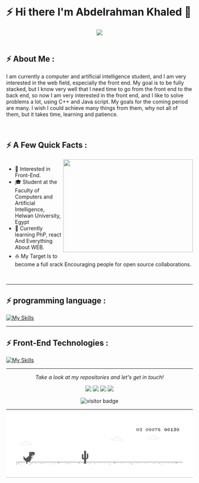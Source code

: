 # ⚡ Hi there I'm Abdelrahman Khaled 👋

<div align="center">
<img src="https://i.imgur.com/8MupZHY.gif" width="400px"/>
</div>

<br>

## ⚡ About Me :

I am currently a computer and artificial intelligence student, and I am very interested in the web field, especially the front end. My goal is to be fully stacked, but I know very well that I need time to go from the front end to the back end, so now I am very interested in the front end, and I like to solve problems a lot, using C++ and Java script. My goals for the coming period are many. I wish I could achieve many things from them, why not all of them, but it takes time, learning and patience.

<br>

## ⚡ A Few Quick Facts :


<img align='right' src='https://media1.tenor.com/images/763645168fe913c18e4d52385e91cccc/tenor.gif?itemid=11550101' height = "250" width="350">


<ul>
  <br>
<li> 🧐   Interested in Front-End.</li>
<li> 🎓   Student at the Faculty of Computers and Artificial Intelligence, Helwan University, Egypt</li>
<li> 🌱   Currently learning PhP, react And Everything About WEB.</li>
<li> ⛵   My Target Is to become a full srack Encouraging people for open source collaborations.</li>
</ul>
<br>
<hr>

## ⚡ programming language :

[![My Skills](https://skillicons.dev/icons?i=cs,cpp,js,py&perline=15)](https://skillicons.dev)

<hr>

## ⚡️ Front-End Technologies :

[![My Skills](https://skillicons.dev/icons?i=react,bootstrap,css,html,jquery,sass,&perline=10)](https://skillicons.dev)

<hr>


<p align="center">
  <i>Take a look at my repositories and let's get in touch!</i>

<p align="center">
    <a href="" alt="Twitter"><img src="https://img.shields.io/badge/Twitter-1DA1F2?style=for-the-badge&logo=twitter&logoColor=white"></a>
    <a href="https://www.linkedin.com/in/abdelrahman-khaled12/"alt="Linkedin"><img src="https://img.shields.io/badge/LinkedIn-0077B5?style=for-the-badge&logo=linkedin&logoColor=white"></a>
    <a href="https://www.facebook.com/profile.php?id=100012970092361" alt="Facebook"><img src="https://img.shields.io/badge/Facebook-1877F2?style=for-the-badge&logo=facebook&logoColor=white"></a>
    <a href="https://github.com/Abdelrahmankhaled12" alt="GitHub"><img src="https://img.shields.io/badge/GitHub-100000?style=for-the-badge&logo=github&logoColor=white"></a>

<p  align="center">
<!--<img src="https://visitor-badge.glitch.me/badge?page_id=halfrost.halfrost" alt="visitor badge"/>-->
<img src="https://visitor-badge.laobi.icu/badge?page_id=halfrost.halfrost" alt="visitor badge"/>       
</p>

</p>

<hr>

![Dino](https://raw.githubusercontent.com/sanket9006/sanket9006/master/dino.gif)
